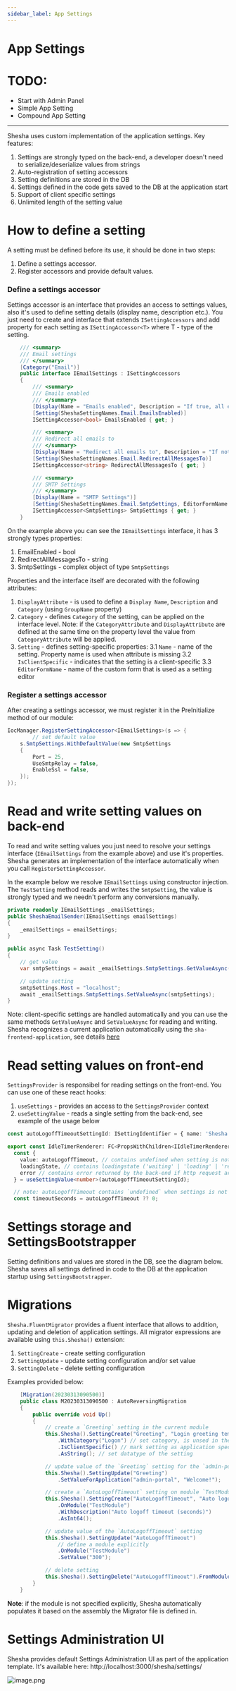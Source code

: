 ```yaml
---
sidebar_label: App Settings
---
```

# App Settings

# TODO:
- Start with Admin Panel
- Simple App Setting
- Compound App Setting

---
Shesha uses custom implementation of the application settings. Key features:
1. Settings are strongly typed on the back-end, a developer doesn't need to serialize/deserialize values from strings
2. Auto-registration of setting accessors
3. Setting definitions are stored in the DB
4. Settings defined in the code gets saved to the DB at the application start
4. Support of client specific settings
5. Unlimited length of the setting value

# How to define a setting
A setting must be defined before its use, it should be done in two steps:
1. Define a settings accessor.
2. Register accessors and provide default values.

### Define a settings accessor
Settings accessor is an interface that provides an access to settings values, also it's used to define setting details (display name, description etc.).
You just need to create and interface that extends `ISettingAccessors` and add property for each setting as `ISettingAccessor<T>` where T - type of the setting.

```cs
    /// <summary>
    /// Email settings
    /// </summary>
    [Category("Email")]
    public interface IEmailSettings : ISettingAccessors
    {
        /// <summary>
        /// Emails enabled
        /// </summary>
        [Display(Name = "Emails enabled", Description = "If true, all emails are enabled")]
        [Setting(SheshaSettingNames.Email.EmailsEnabled)]
        ISettingAccessor<bool> EmailsEnabled { get; }

        /// <summary>
        /// Redirect all emails to
        /// </summary>
        [Display(Name = "Redirect all emails to", Description = "If not null or empty the all outgoing emails will be sent to this email address, is used for testing only")]
        [Setting(SheshaSettingNames.Email.RedirectAllMessagesTo)]
        ISettingAccessor<string> RedirectAllMessagesTo { get; }

        /// <summary>
        /// SMTP Settings
        /// </summary>
        [Display(Name = "SMTP Settings")]
        [Setting(SheshaSettingNames.Email.SmtpSettings, EditorFormName = "smtp-settings")]
        ISettingAccessor<SmtpSettings> SmtpSettings { get; }
    }
``` 

On the example above you can see the `IEmailSettings` interface, it has 3 strongly types properties:
1. EmailEnabled - bool
2. RedirectAllMessagesTo - string
3. SmtpSettings - complex object of type `SmtpSettings`

Properties and the interface itself are decorated with the following attributes:
1. `DisplayAttribute` - is used to define a `Display Name`, `Description` and `Category` (using `GroupName` property)
2. `Category` - defines `Category` of the setting, can be applied on the interface level. Note: if the `CategoryAttribute` and `DisplayAttribute` are defined at the same time on the property level the value from `CategoryAttribute` will be applied.
3. `Setting` - defines setting-specific properties:
3.1 `Name` - name of the setting. Property name is used when attribute is missing
3.2 `IsClientSpecific` - indicates that the setting is a client-specific
3.3 `EditorFormName` - name of the custom form that is used as a setting editor

### Register a settings accessor
After creating a settings accessor, we must register it in the PreInitialize method of our module:
```cs
IocManager.RegisterSettingAccessor<IEmailSettings>(s => {
        // set default value
	s.SmtpSettings.WithDefaultValue(new SmtpSettings
	{
		Port = 25,
		UseSmtpRelay = false,
		EnableSsl = false,
	});
});
```

# Read and write setting values on back-end
To read and write setting values you just need to resolve your settings interface (`IEmailSettings` from the example above) and use it's properties. Shesha generates an implementation of the interface automatically when you call `RegisterSettingAccessor`.

In the example below we resolve `IEmailSettings` using constructor injection. The `TestSetting` method reads and writes the `SmtpSetting`, the value is strongly typed and we needn't perform any conversions manually.

```cs
private readonly IEmailSettings _emailSettings;
public SheshaEmailSender(IEmailSettings emailSettings)
{
	_emailSettings = emailSettings;
}

public async Task TestSetting() 
{ 
	// get value
	var smtpSettings = await _emailSettings.SmtpSettings.GetValueAsync();

	// update setting
	smtpSettings.Host = "localhost";
	await _emailSettings.SmtpSettings.SetValueAsync(smtpSettings);
}
```

Note: client-specific settings are handled automatically and you can use the same methods `GetValueAsync` and `SetValueAsync` for reading and writing. Shesha recognizes a current application automatically using the `sha-frontend-application`, see details [here](https://dev.azure.com/boxfusion/Shesha%20Web%20v3.0/_wiki/wikis/Shesha-Web-v3.0.wiki/791/Multiple-front-end-applications-support)

# Read setting values on front-end
`SettingsProvider` is responsibel for reading settings on the front-end. You can use one of these react hooks: 
1. `useSettings` - provides an access to the `SettingsProvider` context
2. `useSettingValue` - reads a single setting from the back-end, see example of the usage below

```ts
const autoLogoffTimeoutSettingId: ISettingIdentifier = { name: 'Shesha.Security.AutoLogoffTimeout', module: 'Shesha' };

export const IdleTimerRenderer: FC<PropsWithChildren<IIdleTimerRendererProps>> = ({ children }) => {
  const { 
    value: autoLogoffTimeout, // contains undefined when setting is not loaded and setting value when loaded
    loadingState, // contains loadingstate ('waiting' | 'loading' | 'ready' | 'failed')
    error // contains error returned by the back-end if http request are failed 
  } = useSettingValue<number>(autoLogoffTimeoutSettingId);

  // note: autoLogoffTimeout contains `undefined` when settings is not yet loaded
  const timeoutSeconds = autoLogoffTimeout ?? 0;
```

# Settings storage and SettingsBootstrapper
Setting definitions and values are stored in the DB, see the diagram below. Shesha saves all settings defined in code to the DB at the application startup using `SettingsBootstrapper`.


# Migrations

`Shesha.FluentMigrator` provides a fluent interface that allows to addition, updating and deletion of application settings.
All migrator expressions are available using `this.Shesha()` extension:
1. `SettingCreate` - create setting configuration
2. `SettingUpdate` - update setting configuration and/or set value
3. `SettingDelete` - delete setting configuration

Examples provided below:

```cs
    [Migration(20230313090500)]
    public class M20230313090500 : AutoReversingMigration
    {
        public override void Up()
        {
            // create a `Greeting` setting in the current module
            this.Shesha().SettingCreate("Greeting", "Login greeting template")
                .WithCategory("Logon") // set category, is unsed in the generic settings UI
                .IsClientSpecific() // mark setting as application specific 
                .AsString(); // set datatype of the setting

            // update value of the `Greeting` setting for the `admin-portal` application
            this.Shesha().SettingUpdate("Greeting")
                .SetValueForApplication("admin-portal", "Welcome!");

            // create a `AutoLogoffTimeout` setting on module `TestModule`
            this.Shesha().SettingCreate("AutoLogoffTimeout", "Auto logoff timeout")
                .OnModule("TestModule")
                .WithDescription("Auto logoff timeout (seconds)")
                .AsInt64();

            // update value of the `AutoLogoffTimeout` setting
            this.Shesha().SettingUpdate("AutoLogoffTimeout")
                // define a module explicitly
                .OnModule("TestModule")
                .SetValue("300");

            // delete setting
            this.Shesha().SettingDelete("AutoLogoffTimeout").FromModule("TestModule");
        }
    }
```

**Note**: if the module is not specified explicitly, Shesha automatically populates it based on the assembly the Migrator file is defined in.

# Settings Administration UI

Shesha provides default Settings Administration UI as part of the application template. It's available here: http://localhost:3000/shesha/settings/

![image.png](/img/app-settings-admin-view.png)